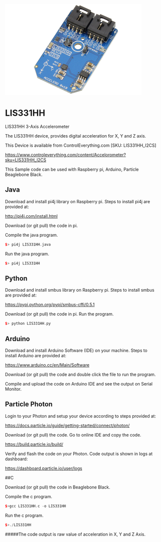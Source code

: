 [![LIS331HH](LIS331HH_I2CS.png)](https://www.controleverything.com/content/Accelorometer?sku=LIS331HH_I2CS)
# LIS331HH
LIS331HH 3-Axis Accelerometer

The LIS331HH device, provides digital acceleration for X, Y and Z axis.

This Device is available from ControlEverything.com [SKU: LIS331HH_I2CS]

https://www.controleverything.com/content/Accelorometer?sku=LIS331HH_I2CS

This Sample code can be used with Raspberry pi, Arduino, Particle Beaglebone Black.

## Java
Download and install pi4j library on Raspberry pi. Steps to install pi4j are provided at:

http://pi4j.com/install.html

Download (or git pull) the code in pi.

Compile the java program.
```cpp
$> pi4j LIS331HH.java
```

Run the java program.
```cpp
$> pi4j LIS331HH
```

## Python
Download and install smbus library on Raspberry pi. Steps to install smbus are provided at:

https://pypi.python.org/pypi/smbus-cffi/0.5.1

Download (or git pull) the code in pi. Run the program.

```cpp
$> python LIS331HH.py
```

## Arduino
Download and install Arduino Software (IDE) on your machine. Steps to install Arduino are provided at:

https://www.arduino.cc/en/Main/Software

Download (or git pull) the code and double click the file to run the program.

Compile and upload the code on Arduino IDE and see the output on Serial Monitor.


## Particle Photon

Login to your Photon and setup your device according to steps provided at:

https://docs.particle.io/guide/getting-started/connect/photon/

Download (or git pull) the code. Go to online IDE and copy the code.

https://build.particle.io/build/

Verify and flash the code on your Photon. Code output is shown in logs at dashboard:

https://dashboard.particle.io/user/logs


##C

Download (or git pull) the code in Beaglebone Black.

Compile the c program.
```cpp
$>gcc LIS331HH.c -o LIS331HH
```
Run the c program.
```cpp
$>./LIS331HH
```
#####The code output is raw value of acceleration in X, Y and Z Axis.
